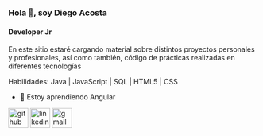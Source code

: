 ### Hola 👋, soy Diego Acosta
#### Developer Jr

En este sitio estaré cargando material sobre distintos proyectos personales y profesionales, así como también, código de prácticas realizadas en diferentes tecnologías

Habilidades: Java | JavaScript | SQL | HTML5 | CSS

- 🌱 Estoy aprendiendo Angular  


[<img src='https://cdn.jsdelivr.net/npm/simple-icons@3.0.1/icons/github.svg' alt='github' height='40'>](https://github.com/https://github.com/AcostaDiego1997)  [<img src='https://cdn.jsdelivr.net/npm/simple-icons@3.0.1/icons/linkedin.svg' alt='linkedin' height='40'>](https://www.linkedin.com/in/https://www.linkedin.com/in/acostadiego1997//)  [<img src='https://cdn.jsdelivr.net/npm/simple-icons@3.0.1/icons/gmail.svg' alt='gmail' height='40'>](acostadiego9509@gmail.com)  


